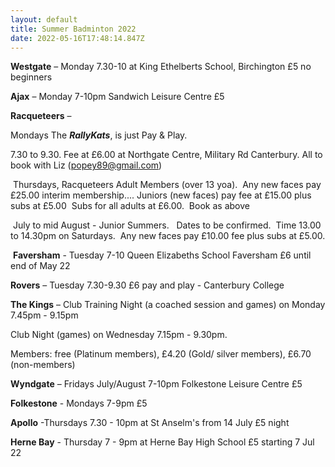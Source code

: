 ```yaml
---
layout: default
title: Summer Badminton 2022
date: 2022-05-16T17:48:14.847Z
---
```

**Westgate** – Monday 7.30-10 at King Ethelberts School, Birchington £5 no beginners

**Ajax** – Monday  7-10pm Sandwich Leisure Centre £5

**Racqueteers** – 

Mondays The ***RallyKats***, is just Pay & Play.

7.30 to 9.30. Fee at £6.00 at Northgate Centre, Military Rd Canterbury. All to book with Liz ([popey89@gmail.com](mailto:popey89@gmail.com))

 Thursdays, Racqueteers Adult Members (over 13 yoa).  Any new faces pay £25.00 interim membership.... Juniors (new faces) pay fee at £15.00 plus subs at £5.00  Subs for all adults at £6.00.  Book as above

 July to mid August - Junior Summers.   Dates to be confirmed.  Time 13.00 to 14.30pm on Saturdays.  Any new faces pay £10.00 fee plus subs at £5.00.

 **Faversham**  - Tuesday 7-10 Queen Elizabeths School Faversham £6 until end of May 22

**Rovers** – Tuesday 7.30-9.30 £6 pay and play - Canterbury College

**The Kings** – Club Training Night (a coached session and games) on Monday 7.45pm - 9.15pm 

Club Night (games) on Wednesday 7.15pm - 9.30pm. 

Members: free (Platinum members), £4.20 (Gold/ silver members), £6.70 (non-members)

**Wyndgate** – Fridays July/August 7-10pm Folkestone Leisure Centre  £5

**Folkestone** - Mondays 7-9pm £5

**Apollo** -Thursdays 7.30 - 10pm at St Anselm's from 14 July £5 night

**Herne Bay** - Thursday 7 - 9pm at Herne Bay High School £5 starting 7 Jul 22